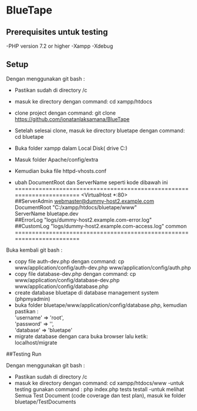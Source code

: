 # BlueTape

## Prerequisites untuk testing

-PHP version 7.2 or higher
-Xampp
-Xdebug

## Setup

Dengan menggunakan git bash :
- Pastikan sudah di directory /c
- masuk ke directory dengan command: cd xampp/htdocs
- clone project dengan command: git clone https://github.com/jonatanlaksamana/BlueTape
- Setelah selesai clone, masuk ke directory bluetape dengan command: cd bluetape

- Buka folder xampp dalam Local Disk( drive C:)
- Masuk folder Apache/config/extra
- Kemudian buka file httpd-vhosts.conf
- ubah DocumentRoot dan ServerName seperti kode dibawah ini 
======================================================================
        <VirtualHost *:80> <br>
            ##ServerAdmin webmaster@dummy-host2.example.com <br>
            DocumentRoot "C:/xampp/htdocs/bluetape/www" <br>
            ServerName bluetape.dev <br>
            ##ErrorLog "logs/dummy-host2.example.com-error.log" <br>
            ##CustomLog "logs/dummy-host2.example.com-access.log" common <br>
        </VirtualHost>
======================================================================

Buka kembali git bash :
- copy file auth-dev.php dengan command: cp www/application/config/auth-dev.php www/application/config/auth.php
- copy file database-dev.php dengan command: cp www/application/config/database-dev.php www/application/config/database.php
- create database bluetape di database management system (phpmyadmin) 
- buka folder bluetape/www/application/config/database.php, kemudian pastikan : <br>
    'username' => 'root', <br>
	'password' => '', <br>
	'database' => 'bluetape' <br>
- migrate database dengan cara buka browser lalu ketik: localhost/migrate

##Testing Run

Dengan menggunakan git bash :
- Pastikan sudah di directory /c
- masuk ke directory dengan command: cd xampp/htdocs/www
-untuk testing gunakan command : php index.php tests testall
-untuk melihat Semua Test Document (code coverage dan test plan), masuk ke folder bluetape/TestDocuments